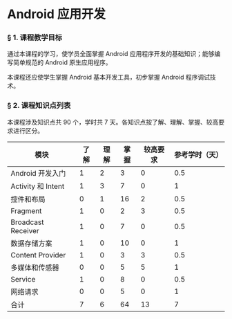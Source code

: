 # Android 应用开发

### &sect; 1. 课程教学目标

通过本课程的学习，使学员全面掌握 Android 应用程序开发的基础知识；能够编写简单规范的 Android 原生应用程序。

本课程还应使学生掌握 Android 基本开发工具，初步掌握 Android 程序调试技术。

### &sect; 2. 课程知识点列表

本课程涉及知识点共 90 个，学时共 7 天。各知识点按了解、理解、掌握、较高要求进行区分。

|模块|了解|理解|掌握|较高要求|参考学时（天）|
|-|-|-|-|-|-|
|Android 开发入门|1|2|3|0|0.5|
|Activity 和 Intent|1|3|7|0|1|
|控件和布局|0|1|16|2|0.5|
|Fragment|1|0|2|3|0.5|
|Broadcast Receiver|1|0|7|0|0.5|
|数据存储方案|1|0|10|0|1|
|Content Provider|1|0|3|3|0.5|
|多媒体和传感器|0|0|5|5|1|
|Service|1|0|8|0|0.5|
|网络请求|0|0|5|0|1|
|合计|7|6|64|13|7|